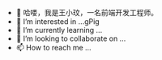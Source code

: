 - 👋 哈喽，我是王小玟，一名前端开发工程师。
- 👀 I’m interested in ...gPig
- 🌱 I’m currently learning ...
- 💞️ I’m looking to collaborate on ...
- 📫 How to reach me ...

<!---
BulingPig/BulingPig is a ✨ special ✨ repository because its `README.md` (this file) appears on your GitHub profile.
You can click the Preview link to take a look at your changes.
--->
